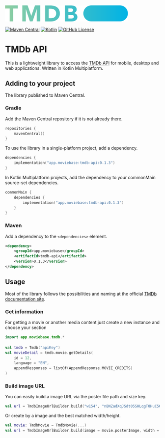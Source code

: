 <a href="https://www.themoviedb.org"><img alt="TMDb" src="doc/images/blue_short.svg" width="400"></a>

[![Maven Central](https://img.shields.io/maven-central/v/app.moviebase/tmdb-api?label=Maven%20Central)](https://search.maven.org/artifact/app.moviebase/tmdb-api)
[![Kotlin](https://img.shields.io/badge/kotlin-1.4.32-blue.svg?logo=kotlin)](http://kotlinlang.org)
[![GitHub License](https://img.shields.io/badge/license-Apache%20License%202.0-blue.svg?style=flat)](http://www.apache.org/licenses/LICENSE-2.0)


TMDb API
===========================
This is a lightweight library to access the [TMDb API](https://developers.themoviedb.org/3) for mobile, desktop and web applications. Written in Kotlin Multiplatform.

## Adding to your project

The library published to Maven Central.

### Gradle

Add the Maven Central repository if it is not already there.

```kotlin
repositories {
    mavenCentral()
}
```

To use the library in a single-platform project, add a dependency.

```kotlin
dependencies {
    implementation("app.moviebase:tmdb-api:0.1.3")
}
```

In Kotlin Multiplatform projects, add the dependency to your commonMain source-set dependencies.

```kotlin
commonMain {
    dependencies {
        implementation("app.moviebase:tmdb-api:0.1.3")
    }
}
``` 

### Maven

Add a dependency to the `<dependencies>` element.

```xml
<dependency>
    <groupId>app.moviebase</groupId>
    <artifactId>tmdb-api</artifactId>
    <version>0.1.3</version>
</dependency>
```


## Usage
Most of the library follows the possibilities and naming at the official [TMDb documentation site](https://developers.themoviedb.org/3/getting-started).


### Get information
For getting a movie or another media content just create a new instance and choose your section

```kotlin
import app.moviebase.tmdb.*

val tmdb = Tmdb("apiKey")
val movieDetail = tmdb.movie.getDetails(
    id = 12,
    language = "EN",
    appendResponses = listOf(AppendResponse.MOVIE_CREDITS)
)
```

### Build image URL

You can easily build a image URL via the poster file path and size key.  

```kotlin
val url = TmdbImageUrlBuilder.build("w154", "nBNZadXqJSdt05SHLqgT0HuC5Gm.jpg")
```

Or create by a image and the best matched width/height.

```kotlin
val movie: TmdbMovie = TmdbMovie(...)
val url = TmdbImageUrlBuilder.build(image = movie.posterImage, width = 200,height = 300)
```
